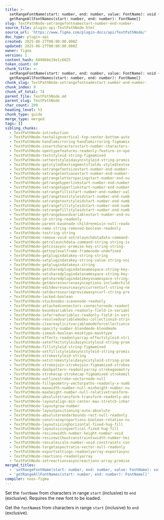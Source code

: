 ```yaml
---
title: >-
  setRangeFontName(start: number, end: number, value: FontName): void +
  getRangeAllFontNames(start: number, end: number): FontName[]
slug: TextPathNode-setrangefontnamestart-number-end-number-
source_file: plugin-api-TextPathNode.html
source_url: 'https://www.figma.com/plugin-docs/api/TextPathNode/'
doc_type: plugin-api
created: 2025-06-27T00:00:00.000Z
updated: 2025-06-27T00:00:00.000Z
owner: figma
version: 1
content_hash: 689868e19e1c6025
token_count: 60
chunk_title: >-
  setRangeFontName(start: number, end: number, value: FontName): void +
  getRangeAllFontNames(start: number, end: number): FontName[]
chunk_slug: TextPathNode-setrangefontnamestart-number-end-number-
chunk_index: 9
chunk_of_total: 74
parent_file: TextPathNode.md
parent_slug: TextPathNode
char_count: 209
heading_level: h3
chunk_type: guide
merge_type: merged
tags: []
sibling_chunks:
  - TextPathNode-introduction
  - TextPathNode-textalignvertical-top-center-bottom-auto
  - TextPathNode-handlemirroring-handlemirroring-figmamix
  - TextPathNode-insertcharactersstart-number-characters-
  - TextPathNode-opentypefeatures-readonly-feature-in-ope
  - TextPathNode-textstyleid-string-figmamixed
  - TextPathNode-settextstyleidasyncstyleid-string-promis
  - TextPathNode-getstyledtextsegmentsfields-styledtextse
  - TextPathNode-setrangefontsizestart-number-end-number-
  - TextPathNode-setrangetextcasestart-number-end-number-
  - TextPathNode-getrangeletterspacingstart-number-end-nu
  - TextPathNode-getrangehyperlinkstart-number-end-number
  - TextPathNode-setrangehyperlinkstart-number-end-number
  - TextPathNode-setrangefillsstart-number-end-number-val
  - TextPathNode-getrangetextstyleidstart-number-end-numb
  - TextPathNode-setrangetextstyleidstart-number-end-numb
  - TextPathNode-getrangefillstyleidstart-number-end-numb
  - TextPathNode-setrangefillstyleidstart-number-end-numb
  - TextPathNode-getrangeboundvariablestart-number-end-nu
  - TextPathNode-id-string-readonly
  - TextPathNode-parent-basenode-childrenmixin-null-reado
  - TextPathNode-name-string-removed-boolean-readonly
  - TextPathNode-tostring-string
  - TextPathNode-remove-void-setrelaunchdatadata-command-
  - TextPathNode-getrelaunchdata-command-string-string-is
  - TextPathNode-getcssasync-promise-key-string-string-
  - TextPathNode-gettoplevelframe-framenode-undefined
  - TextPathNode-getplugindatakey-string-string
  - TextPathNode-setplugindatakey-string-value-string-voi
  - TextPathNode-getplugindatakeys-string
  - TextPathNode-getsharedplugindatanamespace-string-key-
  - TextPathNode-setsharedplugindatanamespace-string-key-
  - TextPathNode-getsharedplugindatakeysnamespace-string-
  - TextPathNode-getdevresourcesasyncoptions-includechild
  - TextPathNode-editdevresourceasynccurrenturl-string-ne
  - TextPathNode-setdevresourcepreviewasyncurl-string-pre
  - TextPathNode-locked-boolean
  - TextPathNode-stucknodes-scenenode-readonly
  - TextPathNode-attachedconnectors-connectornode-readonl
  - TextPathNode-boundvariables-readonly-field-in-variabl
  - TextPathNode-inferredvariables-readonly-field-in-vari
  - TextPathNode-resolvedvariablemodes-collectionid-strin
  - TextPathNode-clearexplicitvariablemodeforcollectionco
  - TextPathNode-opacity-number-blendmode-blendmode
  - TextPathNode-ismask-boolean-masktype-masktype
  - TextPathNode-effects-readonlyarray-effectstyleid-stri
  - TextPathNode-seteffectstyleidasyncstyleid-string-prom
  - TextPathNode-fillstyleid-string-figmamixed
  - TextPathNode-setfillstyleidasyncstyleid-string-promis
  - TextPathNode-strokestyleid-string
  - TextPathNode-setstrokestyleidasyncstyleid-string-prom
  - TextPathNode-strokejoin-strokejoin-figmamixed-strokea
  - TextPathNode-dashpattern-readonlyarray-strokegeometry
  - TextPathNode-strokecap-strokecap-figmamixed-strokemit
  - TextPathNode-outlinestroke-vectornode-null
  - TextPathNode-fillgeometry-vectorpaths-readonly-x-numb
  - TextPathNode-maxwidth-number-null-minheight-number-nu
  - TextPathNode-maxheight-number-null-relativetransform-
  - TextPathNode-absolutetransform-transform-readonly-abs
  - TextPathNode-layoutalign-min-center-max-stretch-inher
  - TextPathNode-layoutgrow-number
  - TextPathNode-layoutpositioning-auto-absolute
  - TextPathNode-absoluterenderbounds-rect-null-readonly
  - TextPathNode-constrainproportions-boolean-rotation-nu
  - TextPathNode-layoutsizinghorizontal-fixed-hug-fill
  - TextPathNode-layoutsizingvertical-fixed-hug-fill
  - TextPathNode-resizewidth-number-height-number-void
  - TextPathNode-resizewithoutconstraintswidth-number-hei
  - TextPathNode-rescalescale-number-void-constraints-con
  - TextPathNode-targetaspectratio-vector-null-readonly
  - TextPathNode-exportsettings-readonlyarray-exportasync
  - TextPathNode-reactions-readonlyarray
  - TextPathNode-setreactionsasyncreactions-array-promise
merged_titles:
  - 'setRangeFontName(start: number, end: number, value: FontName): void'
  - 'getRangeAllFontNames(start: number, end: number): FontName[]'
compiler: noos-figma
---
```


Set the `fontName` from characters in range `start` (inclusive) to `end` (exclusive). Requires the new font to be loaded.

Get the `fontName`s from characters in range `start` (inclusive) to `end` (exclusive).
